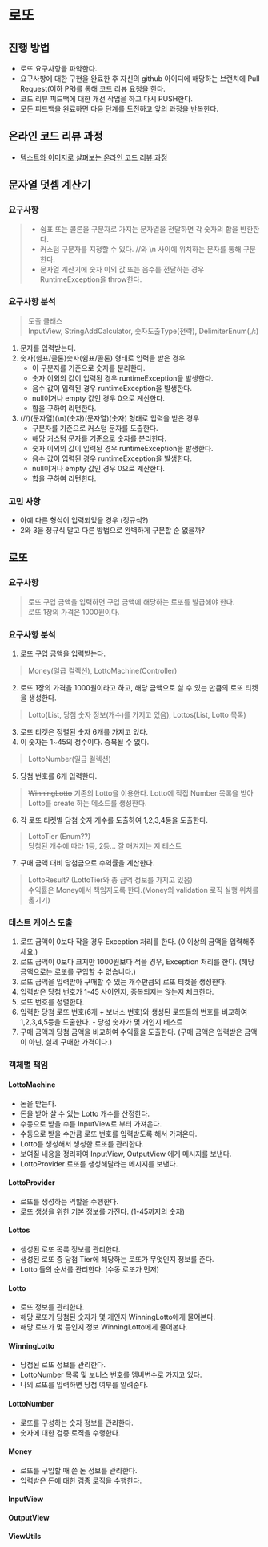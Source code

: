# 로또
## 진행 방법
* 로또 요구사항을 파악한다.
* 요구사항에 대한 구현을 완료한 후 자신의 github 아이디에 해당하는 브랜치에 Pull Request(이하 PR)를 통해 코드 리뷰 요청을 한다.
* 코드 리뷰 피드백에 대한 개선 작업을 하고 다시 PUSH한다.
* 모든 피드백을 완료하면 다음 단계를 도전하고 앞의 과정을 반복한다.

## 온라인 코드 리뷰 과정
* [텍스트와 이미지로 살펴보는 온라인 코드 리뷰 과정](https://github.com/next-step/nextstep-docs/tree/master/codereview)

## 문자열 덧셈 계산기

### 요구사항

> * 쉼표 또는 콜론을 구분자로 가지는 문자열을 전달하면 각 숫자의 합을 반환한다.   
> * 커스텀 구분자를 지정할 수 있다.  //와 \n 사이에 위치하는 문자를 통해 구분한다.  
> * 문자열 계산기에 숫자 이외 값 또는 음수를 전달하는 경우 RuntimeException을 throw한다.  

### 요구사항 분석  

> 도출 클래스  
> InputView, StringAddCalculator, 숫자도출Type(전략), DelimiterEnum(,/:)

1. 문자를 입력받는다.  
2. 숫자(쉼표/콜론)숫자(쉼표/콜론) 형태로 입력을 받은 경우 
    - 이 구분자를 기준으로 숫자를 분리한다.  
    - 숫자 이외의 값이 입력된 경우 runtimeException을 발생한다.  
    - 음수 값이 입력된 경우 runtimeException을 발생한다.  
    - null이거나 empty 값인 경우 0으로 계산한다.  
    - 합을 구하여 리턴한다. 
3. (//)(문자열)(\n)(숫자)(문자열)(숫자) 형태로 입력을 받은 경우 
    - 구분자를 기준으로 커스텀 문자를 도출한다. 
    - 해당 커스텀 문자를 기준으로 숫자를 분리한다.  
    - 숫자 이외의 값이 입력된 경우 runtimeException을 발생한다.  
    - 음수 값이 입력된 경우 runtimeException을 발생한다.
    - null이거나 empty 값인 경우 0으로 계산한다.    
    - 합을 구하여 리턴한다.  

### 고민 사항  

* 아예 다른 형식이 입력되었을 경우 (정규식?)  
* 2와 3을 정규식 말고 다른 방법으로 완벽하게 구분할 순 없을까?  

## 로또  

### 요구사항  

> 로또 구입 금액을 입력하면 구입 금액에 해당하는 로또를 발급해야 한다.  
> 로또 1장의 가격은 1000원이다.

### 요구사항 분석  

1. 로또 구입 금액을 입력받는다.  
> Money(일급 컬렉션), LottoMachine(Controller)  
2. 로또 1장의 가격을 1000원이라고 하고, 해당 금액으로 살 수 있는 만큼의 로또 티켓을 생성한다.  
> Lotto(List<LottoNumber>, 당첨 숫자 정보(개수)를 가지고 있음), Lottos(List<Lotto>, Lotto 목록)  
3. 로또 티켓은 정렬된 숫자 6개를 가지고 있다.  
4. 이 숫자는 1~45의 정수이다. 중복될 수 없다.  
> LottoNumber(일급 컬렉션) 
5. 당첨 번호를 6개 입력한다.  
> ~~WinningLotto~~
> 기존의 Lotto을 이용한다. Lotto에 직접 Number 목록을 받아 Lotto를 create 하는 메소드를 생성한다.  
6. 각 로또 티켓별 당첨 숫자 개수를 도출하여 1,2,3,4등을 도출한다.  
> LottoTier (Enum??)  
> 당첨된 개수에 따라 1등, 2등... 잘 매겨지는 지 테스트  
7. 구매 금액 대비 당첨금으로 수익률을 계산한다.  
> LottoResult? (LottoTier와 총 금액 정보를 가지고 있음)  
> 수익률은 Money에서 책임지도록 한다.(Money의 validation 로직 실행 위치를 옮기기)  

### 테스트 케이스 도출  

1. 로또 금액이 0보다 작을 경우 Exception 처리를 한다. (0 이상의 금액을 입력해주세요.)
2. 로또 금액이 0보다 크지만 1000원보다 적을 경우, Exception 처리를 한다. (해당 금액으로는 로또를 구입할 수 없습니다.) 
3. 로또 금액을 입력받아 구매할 수 있는 개수만큼의 로또 티켓을 생성한다.  
4. 입력받은 당첨 번호가 1-45 사이인지, 중복되지는 않는지 체크한다.  
5. 로또 번호를 정렬한다. 
6. 입력한 당첨 로또 번호(6개 + 보너스 번호)와 생성된 로또들의 번호를 비교하여 1,2,3,4,5등을 도출한다. - 당첨 숫자가 몇 개인지 테스트
7. 구매 금액과 당첨 금액을 비교하여 수익률을 도출한다. (구매 금액은 입력받은 금액이 아닌, 실제 구매한 가격이다.)  

### 객체별 책임  

#### LottoMachine  
* 돈을 받는다. 
* 돈을 받아 살 수 있는 Lotto 개수를 산정한다.
* 수동으로 받을 수를 InputView로 부터 가져온다. 
* 수동으로 받을 수만큼 로또 번호를 입력받도록 해서 가져온다.
* Lotto를 생성해서 생성한 로또를 관리한다.  
* 보여질 내용을 정리하여 InputView, OutputView 에게 메시지를 보낸다.  
* LottoProvider 로또를 생성해달라는 메시지를 보낸다.  

#### LottoProvider  
* 로또를 생성하는 역할을 수행한다.  
* 로또 생성을 위한 기본 정보를 가진다. (1-45까지의 숫자)

#### Lottos  
* 생성된 로또 목록 정보를 관리한다.  
* 생성된 로또 중 당첨 Tier에 해당하는 로또가 무엇인지 정보를 준다.  
* Lotto 들의 순서를 관리한다. (수동 로또가 먼저)  

#### Lotto
* 로또 정보를 관리한다.  
* 해당 로또가 당첨된 숫자가 몇 개인지 WinningLotto에게 물어본다.  
* 해당 로또가 몇 등인지 정보 WinningLotto에게 물어본다.  

#### WinningLotto  
* 당첨된 로또 정보를 관리한다.  
* LottoNumber 목록 및 보너스 번호를 멤버변수로 가지고 있다.  
* 나의 로또를 입력하면 당첨 여부를 알려준다.  

#### LottoNumber  
* 로또를 구성하는 숫자 정보를 관리한다.  
* 숫자에 대한 검증 로직을 수행한다.  

#### Money  
* 로또를 구입할 때 쓴 돈 정보를 관리한다.  
* 입력받은 돈에 대한 검증 로직을 수행한다.  

#### InputView  

#### OutputView  

#### ViewUtils  